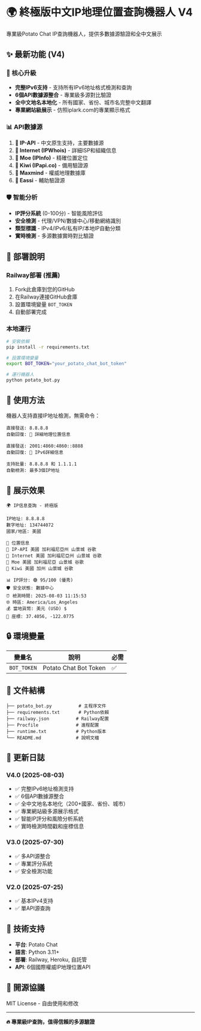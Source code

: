 # 🌍 終極版中文IP地理位置查詢機器人 V4

專業級Potato Chat IP查詢機器人，提供多數據源驗證和全中文展示

## ✨ 最新功能 (V4)

### 🚀 核心升級
- **完整IPv6支持** - 支持所有IPv6地址格式檢測和查詢
- **6個API數據源整合** - 專業級多源對比驗證
- **全中文地名本地化** - 所有國家、省份、城市名完整中文翻譯
- **專業網站級展示** - 仿照iplark.com的專業顯示格式

### 📊 API數據源
1. **🔹 IP-API** - 中文原生支持，主要數據源
2. **🔹 Internet (IPWhois)** - 詳細ISP和組織信息
3. **🔹 Moe (IPInfo)** - 精確位置定位
4. **🔹 Kiwi (IPapi.co)** - 備用驗證源
5. **🔹 Maxmind** - 權威地理數據庫
6. **🔹 Eassi** - 輔助驗證源

### 🛡️ 智能分析
- **IP評分系統** (0-100分) - 智能風險評估
- **安全檢測** - 代理/VPN/數據中心/移動網絡識別
- **類型標識** - IPv4/IPv6/私有IP/本地IP自動分類
- **實時檢測** - 多源數據實時對比驗證

## 🔧 部署說明

### Railway部署 (推薦)
1. Fork此倉庫到您的GitHub
2. 在Railway連接GitHub倉庫
3. 設置環境變量 `BOT_TOKEN`
4. 自動部署完成

### 本地運行
```bash
# 安裝依賴
pip install -r requirements.txt

# 設置環境變量
export BOT_TOKEN="your_potato_chat_bot_token"

# 運行機器人
python potato_bot.py
```

## 📱 使用方法

機器人支持直接IP地址檢測，無需命令：

```
直接發送: 8.8.8.8
自動回復: 📍 詳細地理位置信息

直接發送: 2001:4860:4860::8888
自動回復: 📍 IPv6詳細信息

支持批量: 8.8.8.8 和 1.1.1.1
自動檢測: 最多3個IP地址
```

## 🌟 展示效果

```
🌍 IP信息查詢 - 終極版

IP地址: 8.8.8.8
數字地址: 134744072
國家/地區: 美國

📍 位置信息
🔹 IP-API 美國 加利福尼亞州 山景城 谷歌
🔹 Internet 美國 加利福尼亞州 山景城 谷歌
🔹 Moe 美國 加利福尼亞 山景城 谷歌
🔹 Kiwi 美國 加州 山景城 谷歌

📊 IP評分: 🟢 95/100 (優秀)
🛡️ 安全狀態: 數據中心
⏰ 檢測時間: 2025-08-03 11:15:53
🌐 時區: America/Los_Angeles
💰 當地貨幣: 美元 (USD) $
📍 座標: 37.4056, -122.0775
```

## 🔒 環境變量

| 變量名 | 說明 | 必需 |
|--------|------|------|
| `BOT_TOKEN` | Potato Chat Bot Token | ✅ |

## 📂 文件結構

```
├── potato_bot.py          # 主程序文件
├── requirements.txt       # Python依賴
├── railway.json          # Railway配置
├── Procfile              # 進程配置
├── runtime.txt           # Python版本
└── README.md             # 說明文檔
```

## 🔄 更新日誌

### V4.0 (2025-08-03)
- ✅ 完整IPv6地址檢測支持
- ✅ 6個API數據源整合
- ✅ 全中文地名本地化（200+國家、省份、城市）
- ✅ 專業網站級多源展示格式
- ✅ 智能IP評分和風險分析系統
- ✅ 實時檢測時間戳和座標信息

### V3.0 (2025-07-30)
- ✅ 多API源整合
- ✅ 專業評分系統
- ✅ 安全檢測功能

### V2.0 (2025-07-25)
- ✅ 基本IPv4支持
- ✅ 單API源查詢

## 🤝 技術支持

- **平台**: Potato Chat
- **語言**: Python 3.11+
- **部署**: Railway, Heroku, 自託管
- **API**: 6個國際權威IP地理位置API

## 📜 開源協議

MIT License - 自由使用和修改

---
**🔥 專業級IP查詢，值得信賴的多源驗證**